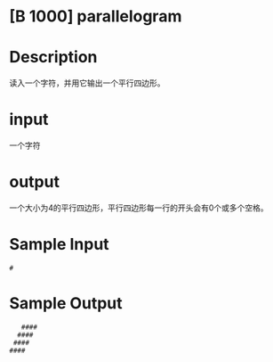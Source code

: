 # [B 1000] parallelogram

# Description

读入一个字符，并用它输出一个平行四边形。

# input

一个字符

# output

一个大小为4的平行四边形，平行四边形每一行的开头会有0个或多个空格。

# Sample Input

```
#
```

# Sample Output

```
   ####
  ####
 ####
####
```